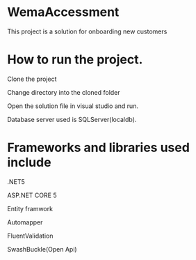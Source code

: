 # WemaAccessment
This project is a solution for onboarding new customers

# How to run the project.
Clone the project

Change directory into the cloned folder

Open the solution file in visual studio and run.

Database server used is SQLServer(localdb).

# Frameworks and libraries used include
.NET5

ASP.NET CORE 5

Entity framwork

Automapper

FluentValidation

SwashBuckle(Open Api)

